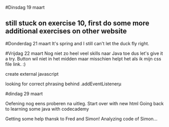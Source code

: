 #Dinsdag 19 maart

still stuck on exercise 10, first do some more additional exercises on other website
-
#Donderdag 21 maart
It's spring and I still can't let the duck fly right. 

#Vrijdag 22 maart
Nog niet zo heel veel skills naar Java toe dus let's give it a try. 
Button wil niet in het midden maar misschien helpt het als ik mijn css file link. :)

create external javascript

looking for correct phrasing behind .addEventListenerµ

#dindag 29 maart

Oefening nog eens proberen na uitleg. 
Start over with new html
Going back to learning some java with codecademy

Getting some help thansk to Fred and Simon! 
Analyzing code of Simon... 



